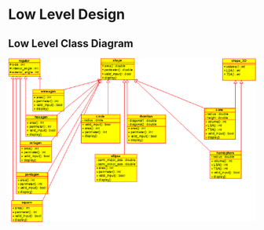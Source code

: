 # Low Level Design
## Low Level Class Diagram

![LowLevelClassDiagram](https://github.com/nikhiljose21/Genesis_cpp_miniproject_shapes_calculator/blob/main/2_Design/Low%20level%20Design/LowLevelClass.png)
